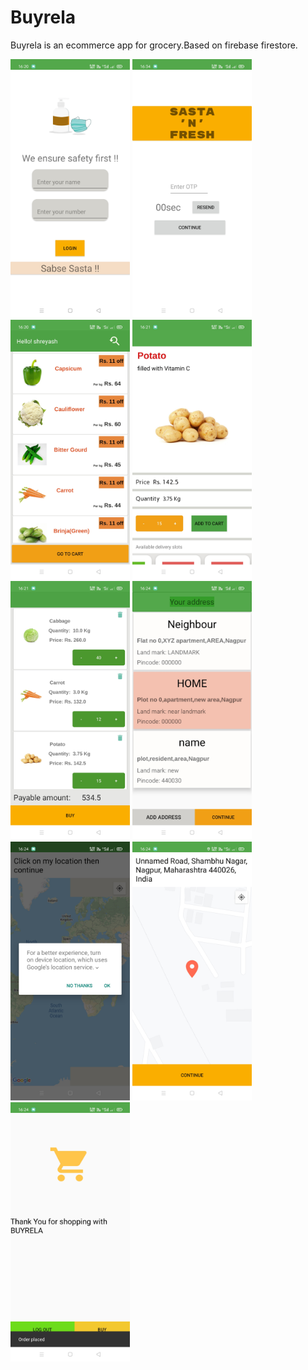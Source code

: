 # Buyrela

Buyrela is an ecommerce app for grocery.Based on firebase firestore.
<i float = "left">
  <div class="img">
<img src = "images/login.jpg" width="191"/>
<img src = "images/otp.jpg" width = "191"/>
<img src = "images/vegList.jpg" width = "191"/>
<img src = "images/detail.jpg" width = "191"/>
<img src = "images/cart.jpg" width = "191"/>
<img src = "images/address.jpg" width = "191"/>
<img src = "images/location.jpg" width = "191"/>
<img src = "images/map.jpg" width = "191"/>
<img src = "images/buyActivity.jpg" width = "191"/>
</i>
</div>
